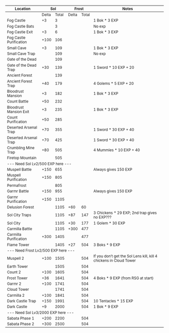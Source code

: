 <table style="font-size: smaller;" class="exp-table any-percent">
   <thead>
      <tr>
         <th>Location</th>
         <th colspan="2">Sol</th>
         <th colspan="2">Frost</th>
         <th>Notes</th>
      </tr>
   </thead>
   <tbody>
      <tr>
         <td></td>
         <td>Delta</td>
         <td>Total</td>
         <td>Delta</td>
         <td>Total</td>
         <td></td>
      </tr>
      <tr>
         <td>Fog Castle</td>
         <td>+3</td>
         <td>3</td>
         <td></td>
         <td></td>
         <td>1 Bok * 3 EXP</td>
      </tr>
      <tr>
         <td>Fog Castle Bats</td>
         <td></td>
         <td>3</td>
         <td></td>
         <td></td>
         <td>No exp</td>
      </tr>
      <tr>
         <td>Fog Castle Exit</td>
         <td>+3</td>
         <td>6</td>
         <td></td>
         <td></td>
         <td>1 Bok * 3 EXP</td>
      </tr>
      <tr>
         <td>Fog Castle Purification</td>
         <td>+100</td>
         <td>106</td>
         <td></td>
         <td></td>
         <td></td>
      </tr>
      <tr>
         <td>Small Cave</td>
         <td>+3</td>
         <td>109</td>
         <td></td>
         <td></td>
         <td>1 Bok * 3 EXP</td>
      </tr>
      <tr>
         <td>Small Cave Trap</td>
         <td></td>
         <td>109</td>
         <td></td>
         <td></td>
         <td>No exp</td>
      </tr>
      <tr>
         <td>Gate of the Dead</td>
         <td></td>
         <td>109</td>
         <td></td>
         <td></td>
         <td></td>
      </tr>
      <tr>
         <td>Gate of the Dead Trap</td>
         <td>+30</td>
         <td>139</td>
         <td></td>
         <td></td>
         <td>1 Sword * 10 EXP + 20</td>
      </tr>
      <tr>
         <td>Ancient Forest</td>
         <td></td>
         <td>139</td>
         <td></td>
         <td></td>
         <td></td>
      </tr>
      <tr>
         <td>Ancient Forest Trap</td>
         <td>+40</td>
         <td>179</td>
         <td></td>
         <td></td>
         <td>4 Golems * 5 EXP + 20</td>
      </tr>
      <tr>
         <td>Bloodrust Mansion</td>
         <td>+3</td>
         <td>182</td>
         <td></td>
         <td></td>
         <td>1 Bok * 3 EXP</td>
      </tr>
      <tr>
         <td>Count Battle</td>
         <td>+50</td>
         <td>232</td>
         <td></td>
         <td></td>
         <td></td>
      </tr>
      <tr>
         <td>Bloodrust Mansion Exit</td>
         <td>+3</td>
         <td>235</td>
         <td></td>
         <td></td>
         <td>1 Bok * 3 EXP</td>
      </tr>
      <tr>
         <td>Count Purification</td>
         <td>+50</td>
         <td>285</td>
         <td></td>
         <td></td>
         <td></td>
      </tr>
      <tr>
         <td>Deserted Arsenal Trap</td>
         <td>+70</td>
         <td>355</td>
         <td></td>
         <td></td>
         <td>1 Sword * 30 EXP + 40</td>
      </tr>
      <tr>
         <td>Deserted Arsenal Trap</td>
         <td>+70</td>
         <td>425</td>
         <td></td>
         <td></td>
         <td>1 Sword * 30 EXP + 40</td>
      </tr>
      <tr>
         <td>Crumbling Mine Trap</td>
         <td>+80</td>
         <td>505</td>
         <td></td>
         <td></td>
         <td>4 Mummies * 10 EXP + 40</td>
      </tr>
      <tr>
         <td>Firetop Mountain</td>
         <td></td>
         <td>505</td>
         <td></td>
         <td></td>
         <td></td>
      </tr>
      <tr>
         <td colspan="6">--- Need Sol Lv2/500 EXP here ---</td>
      </tr>
      <tr>
         <td>Muspell Battle</td>
         <td>+150</td>
         <td>655</td>
         <td></td>
         <td></td>
         <td>Always gives 150 EXP</td>
      </tr>
      <tr>
         <td>Muspell Purification</td>
         <td>+150</td>
         <td>805</td>
         <td></td>
         <td></td>
         <td></td>
      </tr>
      <tr>
         <td>Permafrost</td>
         <td></td>
         <td>805</td>
         <td></td>
         <td></td>
         <td></td>
      </tr>
      <tr>
         <td>Garmr Battle</td>
         <td>+150</td>
         <td>955</td>
         <td></td>
         <td></td>
         <td>Always gives 150 EXP</td>
      </tr>
      <tr>
         <td>Garmr Purification</td>
         <td>+150</td>
         <td>1105</td>
         <td></td>
         <td></td>
         <td></td>
      </tr>
      <tr>
         <td>Delusion Forest</td>
         <td></td>
         <td>1105</td>
         <td>+60</td>
         <td>60</td>
         <td></td>
      </tr>
      <tr>
         <td>Sol City Traps</td>
         <td></td>
         <td>1105</td>
         <td>+87</td>
         <td>147</td>
         <td>3 Chickens * 29 EXP; 2nd trap gives no EXP???</td>
      </tr>
      <tr>
         <td>Sol City</td>
         <td></td>
         <td>1105</td>
         <td>+30</td>
         <td>177</td>
         <td>1 Golem * 30 EXP</td>
      </tr>
      <tr>
         <td>Carmilla Battle</td>
         <td></td>
         <td>1105</td>
         <td>+300</td>
         <td>477</td>
         <td></td>
      </tr>
      <tr>
         <td>Carmilla Purification</td>
         <td>+300</td>
         <td>1405</td>
         <td></td>
         <td>477</td>
         <td></td>
      </tr>
      <tr>
         <td>Flame Tower</td>
         <td></td>
         <td>1405</td>
         <td>+27</td>
         <td>504</td>
         <td>3 Boks * 9 EXP</td>
      </tr>
      <tr>
         <td colspan="6">--- Need Frost Lv2/500 EXP here ---</td>
      </tr>
      <tr>
         <td>Muspell 2</td>
         <td>+100</td>
         <td>1505</td>
         <td></td>
         <td>504</td>
         <td>If you don’t get the Sol Lens kill, kill 4 chickens in Cloud Tower</td>
      </tr>
      <tr>
         <td>Earth Tower</td>
         <td></td>
         <td>1505</td>
         <td></td>
         <td>504</td>
         <td></td>
      </tr>
      <tr>
         <td>Count 2</td>
         <td>+100</td>
         <td>1605</td>
         <td></td>
         <td>504</td>
         <td></td>
      </tr>
      <tr>
         <td>Frost Tower</td>
         <td>+36</td>
         <td>1641</td>
         <td></td>
         <td>504</td>
         <td>4 Boks * 9 EXP (from RSG at start)</td>
      </tr>
      <tr>
         <td>Garmr 2</td>
         <td>+100</td>
         <td>1741</td>
         <td></td>
         <td>504</td>
         <td></td>
      </tr>
      <tr>
         <td>Cloud Tower</td>
         <td></td>
         <td>1741</td>
         <td></td>
         <td>504</td>
         <td></td>
      </tr>
      <tr>
         <td>Carmilla 2</td>
         <td>+100</td>
         <td>1841</td>
         <td></td>
         <td>504</td>
         <td></td>
      </tr>
      <tr>
         <td>Dark Castle Trap</td>
         <td>+150</td>
         <td>1991</td>
         <td></td>
         <td>504</td>
         <td>10 Tentacles * 15 EXP</td>
      </tr>
      <tr>
         <td>Dark Castle</td>
         <td>+9</td>
         <td>2000</td>
         <td></td>
         <td>504</td>
         <td>1 Bok * 9 EXP</td>
      </tr>
      <tr>
         <td colspan="6">--- Need Sol Lv3/2000 EXP here ---</td>
      </tr>
      <tr>
         <td>Sabata Phase 1</td>
         <td>+200</td>
         <td>2200</td>
         <td></td>
         <td>504</td>
         <td></td>
      </tr>
      <tr>
         <td>Sabata Phase 2</td>
         <td>+300</td>
         <td>2500</td>
         <td></td>
         <td>504</td>
         <td></td>
      </tr>
   </tbody>
</table>